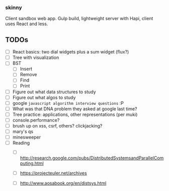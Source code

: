 ### skinny
Client sandbox web app. Gulp build, lightweight server with Hapi, client uses React and less.

## TODOs
- [ ] React basics: two dial widgets plus a sum widget (flux?)
- [ ] Tree with visualization
- [ ] BST
  - [ ] Insert
  - [ ] Remove
  - [ ] Find
  - [ ] Print
- [ ] Figure out what data structures to study
- [ ] Figure out what algos to study
- [ ] google `javascript algorithm interview questions` :P
- [ ] What was that DNA problem they asked at google last time?
- [ ] Tree practice: applications, other representations (per muki)
- [ ] console.performance?
- [ ] brush up on xss, csrf, others? clickjacking?
- [ ] mary's qs
- [ ] minesweeper
- [ ] Reading
  - [ ] http://research.google.com/pubs/DistributedSystemsandParallelComputing.html
  - [ ] https://projecteuler.net/archives
  - [ ] http://www.aosabook.org/en/distsys.html
  